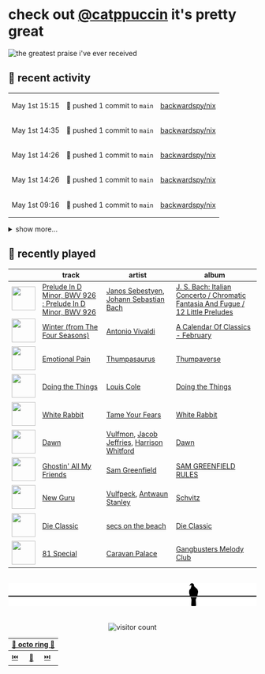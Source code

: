 # check out [@catppuccin](https://github.com/catppuccin) it's pretty great

![the greatest praise i've ever received](https://github.com/user-attachments/assets/ad888e4f-7a22-4eac-85a7-744eacd8eb46)

## 📅 recent activity

<!-- SCRIPT:REPLACE:GITHUB -->
<table>
<tbody>
<tr>
<td><span title='2025-05-01T15:15:26+00:00'>May 1st 15:15</span></td>
<td>

🚢 pushed 1 commit to `main`

</td>
<td>

[backwardspy/nix](https://github.com/backwardspy/nix)

</td>
</tr>
<tr>
<td><span title='2025-05-01T14:35:51+00:00'>May 1st 14:35</span></td>
<td>

🚢 pushed 1 commit to `main`

</td>
<td>

[backwardspy/nix](https://github.com/backwardspy/nix)

</td>
</tr>
<tr>
<td><span title='2025-05-01T14:26:13+00:00'>May 1st 14:26</span></td>
<td>

🚢 pushed 1 commit to `main`

</td>
<td>

[backwardspy/nix](https://github.com/backwardspy/nix)

</td>
</tr>
<tr>
<td><span title='2025-05-01T14:26:02+00:00'>May 1st 14:26</span></td>
<td>

🚢 pushed 1 commit to `main`

</td>
<td>

[backwardspy/nix](https://github.com/backwardspy/nix)

</td>
</tr>
<tr>
<td><span title='2025-05-01T09:16:26+00:00'>May 1st 09:16</span></td>
<td>

🚢 pushed 1 commit to `main`

</td>
<td>

[backwardspy/nix](https://github.com/backwardspy/nix)

</td>
</tr>
</tbody>
</table>

<details>
<summary>show more...</summary>
<table>
<tbody>
<tr>
<td><span title='2025-04-25T10:28:38+00:00'>Apr 25th 10:28</span></td>
<td>

🚢 pushed 1 commit to `main`

</td>
<td>

[backwardspy/nix](https://github.com/backwardspy/nix)

</td>
</tr>
<tr>
<td><span title='2025-04-20T19:24:38+00:00'>Apr 20th 19:24</span></td>
<td>

🚢 pushed 1 commit to `main`

</td>
<td>

[backwardspy/nix](https://github.com/backwardspy/nix)

</td>
</tr>
<tr>
<td><span title='2025-04-20T13:34:15+00:00'>Apr 20th 13:34</span></td>
<td>

🪄 created repository

</td>
<td>

[backwardspy/araneo](https://github.com/backwardspy/araneo)

</td>
</tr>
<tr>
<td><span title='2025-04-19T21:35:33+00:00'>Apr 19th 21:35</span></td>
<td>

🪄 created repository

</td>
<td>

[backwardspy/nix](https://github.com/backwardspy/nix)

</td>
</tr>
<tr>
<td><span title='2025-04-16T19:41:09+00:00'>Apr 16th 19:41</span></td>
<td>

🔍 reviewed [#39: feat: detect different closed issue states](https://github.com/catppuccin/rockdove/pull/39)

</td>
<td>

[catppuccin/rockdove](https://github.com/catppuccin/rockdove)

</td>
</tr>
<tr>
<td><span title='2025-04-03T17:35:37+00:00'>Apr 3rd 17:35</span></td>
<td>

🚢 pushed 1 commit to `main`

</td>
<td>

[catppuccin/helix](https://github.com/catppuccin/helix)

</td>
</tr>
<tr>
<td><span title='2025-04-03T17:35:36+00:00'>Apr 3rd 17:35</span></td>
<td>

🎉 closed [#71: fix: use `lavender` for secondary cursor in visual mode](https://github.com/catppuccin/helix/pull/71)

</td>
<td>

[catppuccin/helix](https://github.com/catppuccin/helix)

</td>
</tr>
<tr>
<td><span title='2025-04-01T19:23:19+00:00'>Apr 1st 19:23</span></td>
<td>

💬 commented on [#1: Scrivener Updated to ".scrtheme" file extension for Scrivner v3.1.5.1 on Windows](https://github.com/catppuccin/scrivener/issues/1)

</td>
<td>

[catppuccin/scrivener](https://github.com/catppuccin/scrivener)

</td>
</tr>
<tr>
<td><span title='2025-04-01T17:08:19+00:00'>Apr 1st 17:08</span></td>
<td>

🚢 pushed 1 commit to `main`

</td>
<td>

[catppuccin/whiskers](https://github.com/catppuccin/whiskers)

</td>
</tr>
<tr>
<td><span title='2025-04-01T17:08:18+00:00'>Apr 1st 17:08</span></td>
<td>

🎉 closed [#86: Added aur link](https://github.com/catppuccin/whiskers/pull/86)

</td>
<td>

[catppuccin/whiskers](https://github.com/catppuccin/whiskers)

</td>
</tr>
<tr>
<td><span title='2025-04-01T17:08:08+00:00'>Apr 1st 17:08</span></td>
<td>

💬 commented on [#86: Added aur link](https://github.com/catppuccin/whiskers/pull/86)

</td>
<td>

[catppuccin/whiskers](https://github.com/catppuccin/whiskers)

</td>
</tr>
<tr>
<td><span title='2025-04-01T17:07:54+00:00'>Apr 1st 17:07</span></td>
<td>

🚢 pushed 1 commit to `patch-1`

</td>
<td>

[wintervoid/whiskers](https://github.com/wintervoid/whiskers)

</td>
</tr>
<tr>
<td><span title='2025-04-01T16:59:20+00:00'>Apr 1st 16:59</span></td>
<td>

🚢 pushed 1 commit to `main`

</td>
<td>

[catppuccin/whiskers](https://github.com/catppuccin/whiskers)

</td>
</tr>
<tr>
<td><span title='2025-04-01T16:59:19+00:00'>Apr 1st 16:59</span></td>
<td>

🎉 closed [#88: chore: add `.direnv/` to gitignore](https://github.com/catppuccin/whiskers/pull/88)

</td>
<td>

[catppuccin/whiskers](https://github.com/catppuccin/whiskers)

</td>
</tr>
<tr>
<td><span title='2025-04-01T16:53:43+00:00'>Apr 1st 16:53</span></td>
<td>

🚢 pushed 1 commit to `main`

</td>
<td>

[catppuccin/whiskers](https://github.com/catppuccin/whiskers)

</td>
</tr>
<tr>
<td><span title='2025-04-01T16:53:42+00:00'>Apr 1st 16:53</span></td>
<td>

🎉 closed [#87: docs: update editor support](https://github.com/catppuccin/whiskers/pull/87)

</td>
<td>

[catppuccin/whiskers](https://github.com/catppuccin/whiskers)

</td>
</tr>
<tr>
<td><span title='2025-04-01T16:53:39+00:00'>Apr 1st 16:53</span></td>
<td>

💬 commented on [#87: docs: update editor support](https://github.com/catppuccin/whiskers/pull/87)

</td>
<td>

[catppuccin/whiskers](https://github.com/catppuccin/whiskers)

</td>
</tr>
</tbody>
</table>
</details>
<!-- SCRIPT:REPLACE:GITHUB -->

## 🎵 recently played

<!-- SCRIPT:REPLACE:SPOTIFY -->
| | track | artist | album |
| - | - | - | - |
| <img src="https://i.scdn.co/image/ab67616d0000485112a821c351fd7c5d66b93a9f" width="48" height="48"> | [Prelude In D Minor, BWV 926 : Prelude In D Minor, BWV 926](https://open.spotify.com/track/5ZUachQ574VccyTQL2MXRR) | [Janos Sebestyen](https://open.spotify.com/artist/3XqsvVsJuMXQsfVwpYZLFZ), [Johann Sebastian Bach](https://open.spotify.com/artist/5aIqB5nVVvmFsvSdExz408) | [J. S. Bach: Italian Concerto / Chromatic Fantasia And Fugue / 12 Little Preludes](https://open.spotify.com/track/5ZUachQ574VccyTQL2MXRR) |
| <img src="https://i.scdn.co/image/ab67616d00004851b436b55bf7277cb9f42e99e9" width="48" height="48"> | [Winter (from The Four Seasons)](https://open.spotify.com/track/6OHOYEMQfPKWZY4Uxxybnh) | [Antonio Vivaldi](https://open.spotify.com/artist/2QOIawHpSlOwXDvSqQ9YJR) | [A Calendar Of Classics - February](https://open.spotify.com/track/6OHOYEMQfPKWZY4Uxxybnh) |
| <img src="https://i.scdn.co/image/ab67616d000048513a00fcf1c5c2ca43f971e2a3" width="48" height="48"> | [Emotional Pain](https://open.spotify.com/track/2iQd999HkXHv3gqbj5vSAC) | [Thumpasaurus](https://open.spotify.com/artist/13peDbMKVZpn5nanRC96WJ) | [Thumpaverse](https://open.spotify.com/track/2iQd999HkXHv3gqbj5vSAC) |
| <img src="https://i.scdn.co/image/ab67616d0000485174efdebd8ed8549d6a480128" width="48" height="48"> | [Doing the Things](https://open.spotify.com/track/1yBVQU0Az5LlDF5ZYehPap) | [Louis Cole](https://open.spotify.com/artist/6uIst176jhzooPMetg2rtH) | [Doing the Things](https://open.spotify.com/track/1yBVQU0Az5LlDF5ZYehPap) |
| <img src="https://i.scdn.co/image/ab67616d000048515ffd306ccaa257884edfdd99" width="48" height="48"> | [White Rabbit](https://open.spotify.com/track/7f1ZaX67foF2snj6Paix0L) | [Tame Your Fears](https://open.spotify.com/artist/29zlCx9ZrEnEKwqpJamDyJ) | [White Rabbit](https://open.spotify.com/track/7f1ZaX67foF2snj6Paix0L) |
| <img src="https://i.scdn.co/image/ab67616d000048519bdef9fc818f22b4c85cf2b2" width="48" height="48"> | [Dawn](https://open.spotify.com/track/4LNc4Rf4TG3YeHzt3sulGI) | [Vulfmon](https://open.spotify.com/artist/6pGuw52TrX5SZPdQSxAvgW), [Jacob Jeffries](https://open.spotify.com/artist/2s4evfvMB1HbNMGak6pDUB), [Harrison Whitford](https://open.spotify.com/artist/2KAaIurA00NK4IAnbC6nB8) | [Dawn](https://open.spotify.com/track/4LNc4Rf4TG3YeHzt3sulGI) |
| <img src="https://i.scdn.co/image/ab67616d0000485172c9f3f32a2d8813153e3b1b" width="48" height="48"> | [Ghostin' All My Friends](https://open.spotify.com/track/00bgCHOS8runWEzaDMPRDf) | [Sam Greenfield](https://open.spotify.com/artist/03ZdbEBsbFHG3uJC6gYiOY) | [SAM GREENFIELD RULES](https://open.spotify.com/track/00bgCHOS8runWEzaDMPRDf) |
| <img src="https://i.scdn.co/image/ab67616d0000485112dd7dcec66b6d230a719a5e" width="48" height="48"> | [New Guru](https://open.spotify.com/track/1iDxNtb7jleE8GqD4m81dA) | [Vulfpeck](https://open.spotify.com/artist/7pXu47GoqSYRajmBCjxdD6), [Antwaun Stanley](https://open.spotify.com/artist/7vWFpgyWJ9CXisL0x6vYJN) | [Schvitz](https://open.spotify.com/track/1iDxNtb7jleE8GqD4m81dA) |
| <img src="https://i.scdn.co/image/ab67616d00004851ef187887d2ddb4aaa346351b" width="48" height="48"> | [Die Classic](https://open.spotify.com/track/1hoeH2WEypMiZqrXA7A1kG) | [secs on the beach](https://open.spotify.com/artist/5zDEuV2X31GgJ4R0tPosmM) | [Die Classic](https://open.spotify.com/track/1hoeH2WEypMiZqrXA7A1kG) |
| <img src="https://i.scdn.co/image/ab67616d0000485104f0e49e48dccca00938f641" width="48" height="48"> | [81 Special](https://open.spotify.com/track/68YvYiHqt6mpjvdWpgabFZ) | [Caravan Palace](https://open.spotify.com/artist/37J1PlAkhRK7yrZUtqaUpQ) | [Gangbusters Melody Club](https://open.spotify.com/track/68YvYiHqt6mpjvdWpgabFZ) |

<!-- SCRIPT:REPLACE:SPOTIFY -->

<br>

<div align="center">

<picture>
    <source media="(prefers-color-scheme: light)" srcset="assets/pigeon-light.svg">
    <source media="(prefers-color-scheme: dark)" srcset="assets/pigeon-dark.svg">
    <img alt="pigeon sitting on a wire" src="assets/pigeon-light.svg">
</picture>

<br>
<br>

![visitor count](https://profile-counter.glitch.me/backwardspy/count.svg)

<table>
    <thead>
        <th colspan="3"><a href="https://octo-ring.com">🐙 octo ring 🐙</a></th>
    </thead>
    <tbody>
        <td><a href="https://octo-ring.com/p/backwardspy/prev">⏮️</a></td>
        <td><a href="https://octo-ring.com/p/backwardspy/random">🔀</a></td>
        <td><a href="https://octo-ring.com/p/backwardspy/next">⏭️</a></td>
    </tbody>
</table>

</div>
